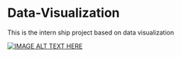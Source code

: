 # Data-Visualization
This is the intern ship project based on data visualization


[![IMAGE ALT TEXT HERE](http://img.youtube.com/vi/YOUTUBE_VIDEO_ID_HERE/0.jpg)](https://youtu.be/7sOmRHea2Uk)
